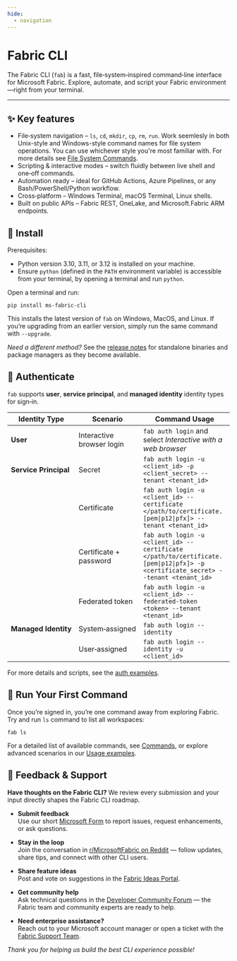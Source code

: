 ```yaml
---
hide:
  - navigation
---
```


# Fabric CLI

The Fabric CLI (`fab`) is a fast, file‑system‑inspired command‑line interface for Microsoft Fabric.  Explore, automate, and script your Fabric environment—right from your terminal.

---


## ✨ Key features

- File‑system navigation – `ls`, `cd`, `mkdir`, `cp`, `rm`, `run`. Work seemlesly in both Unix-style and Windows-style command names for file system operations. You can use whichever style you're most familiar with. For more details see [File System Commands](./commands/index.md#file-system-operations-fs).
- Scripting & interactive modes – switch fluidly between live shell and one‑off commands.
- Automation ready – ideal for GitHub Actions, Azure Pipelines, or any Bash/PowerShell/Python workflow.
- Cross‑platform – Windows Terminal, macOS Terminal, Linux shells.
- Built on public APIs – Fabric REST, OneLake, and Microsoft.Fabric ARM endpoints.


## 🚀 Install

Prerequisites:

  - Python version 3.10, 3.11, or 3.12 is installed on your machine.
  - Ensure `python` (defined in the `PATH` environment variable) is accessible from your terminal, by opening a terminal and run `python`.

Open a terminal and run:

```
pip install ms-fabric-cli
```

This installs the latest version of `fab` on Windows, MacOS, and Linux.
If you’re upgrading from an earlier version, simply run the same command with `‑‑upgrade`.

*Need a different method?* See the [release notes](./release-notes.md) for standalone binaries and package managers as they become available.


## 🔐 Authenticate

`fab` supports **user**, **service principal**, and **managed identity** identity types for sign‑in.  

| **Identity Type**        | **Scenario**                       | **Command Usage**                                                                                    |
|----------------------|------------------------------------|------------------------------------------------------------------------------------------------|
| **User**             | Interactive browser login          | `fab auth login` and select *Interactive with a web browser*                                                                               |
| **Service Principal**| Secret                             | `fab auth login -u <client_id> -p <client_secret> --tenant <tenant_id>`                        |
|                      | Certificate              | `fab auth login -u <client_id> --certificate </path/to/certificate.[pem\|p12\|pfx]> --tenant <tenant_id>` |
|                      | Certificate + password   | `fab auth login -u <client_id> --certificate </path/to/certificate.[pem\|p12\|pfx]> -p <certificate_secret> --tenant <tenant_id>` |
|                      | Federated token          | `fab auth login -u <client_id> --federated-token <token> --tenant <tenant_id>` |
| **Managed Identity** | System‑assigned                    | `fab auth login --identity`                                                                    |
|                      | User‑assigned                      | `fab auth login --identity -u <client_id>`                                                     |

For more details and scripts, see the [auth examples](./examples/auth_examples.md).

## 🏁 Run Your First Command

Once you’re signed in, you’re one command away from exploring Fabric. Try and run `ls` command to list all workspaces:

```
fab ls
```

For a detailed list of available commands, see [Commands](./commands/index.md), or explore advanced scenarios in our [Usage examples](./examples/index.md).

## 💬 Feedback & Support

**Have thoughts on the Fabric CLI?** We review every submission and your input directly shapes the Fabric CLI roadmap.

- **Submit feedback**  
  Use our short [Microsoft Form](https://forms.office.com/r/uhL6b6tNsi) to report issues, request enhancements, or ask questions.

- **Stay in the loop**  
  Join the conversation in [r/MicrosoftFabric on Reddit](https://www.reddit.com/r/MicrosoftFabric/) — follow updates, share tips, and connect with other CLI users.

- **Share feature ideas**  
  Post and vote on suggestions in the [Fabric Ideas Portal](https://ideas.fabric.microsoft.com/).

- **Get community help**  
  Ask technical questions in the [Developer Community Forum](https://community.fabric.microsoft.com/t5/Developer/bd-p/Developer) — the Fabric team and community experts are ready to help.

- **Need enterprise assistance?**  
  Reach out to your Microsoft account manager or open a ticket with the [Fabric Support Team](https://support.fabric.microsoft.com/).

*Thank you for helping us build the best CLI experience possible!*



